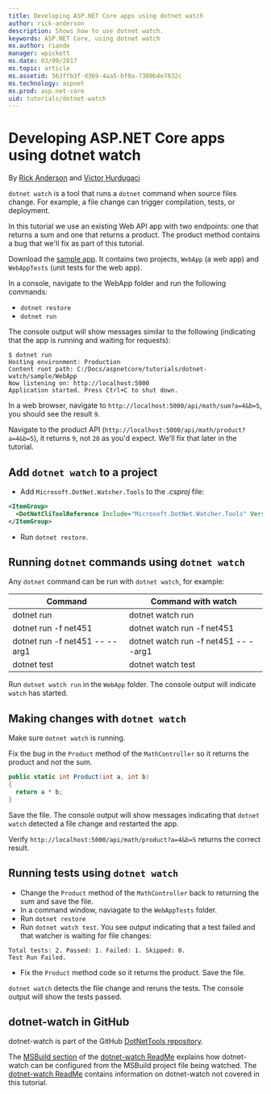 ```yaml
---
title: Developing ASP.NET Core apps using dotnet watch
author: rick-anderson
description: Shows how to use dotnet watch.
keywords: ASP.NET Core, using dotnet watch
ms.author: riande
manager: wpickett
ms.date: 03/09/2017
ms.topic: article
ms.assetid: 563ffb3f-d369-4aa5-bf0a-7300b4e7832c
ms.technology: aspnet
ms.prod: asp.net-core
uid: tutorials/dotnet-watch
---
```

# Developing ASP.NET Core apps using dotnet watch


By [Rick Anderson](https://twitter.com/RickAndMSFT) and [Victor Hurdugaci](https://twitter.com/victorhurdugaci)

`dotnet watch` is a tool that runs a `dotnet` command when source files change. For example, a file change can trigger compilation, tests, or deployment.

In this tutorial we use an existing Web API app with two endpoints: one that returns a sum and one that returns a product. The product method contains a bug that we'll fix as part of this tutorial.

Download the [sample app](https://github.com/aspnet/Docs/tree/master/aspnetcore/tutorials/dotnet-watch/sample). It contains two projects, `WebApp` (a web app) and `WebAppTests` (unit tests for the web app).

In a console, navigate to the WebApp folder and run the following commands:

- `dotnet restore`
- `dotnet run`

The console output will show messages similar to the following (indicating that the app is running and waiting for requests):

```console
$ dotnet run
Hosting environment: Production
Content root path: C:/Docs/aspnetcore/tutorials/dotnet-watch/sample/WebApp
Now listening on: http://localhost:5000
Application started. Press Ctrl+C to shut down.
```

In a web browser, navigate to `http://localhost:5000/api/math/sum?a=4&b=5`, you should see the result `9`.

Navigate to the product API (`http://localhost:5000/api/math/product?a=4&b=5`), it returns `9`, not `20` as you'd expect. We'll fix that later in the tutorial.

## Add `dotnet watch` to a project

- Add `Microsoft.DotNet.Watcher.Tools` to the *.csproj* file:
 ```xml
 <ItemGroup>
   <DotNetCliToolReference Include="Microsoft.DotNet.Watcher.Tools" Version="2.0.0" />
 </ItemGroup> 
 ```

- Run `dotnet restore`.

## Running `dotnet` commands using `dotnet watch`

Any `dotnet` command can be run with `dotnet watch`, for example:

| Command | Command with watch |
| ---- | ----- |
| dotnet run | dotnet watch run |
| dotnet run -f net451 | dotnet watch run -f net451 |
| dotnet run -f net451 -- --arg1 | dotnet watch run -f net451 -- --arg1 |
| dotnet test | dotnet watch test |

Run `dotnet watch run` in the `WebApp` folder. The console output will indicate `watch` has started.

## Making changes with `dotnet watch`

Make sure `dotnet watch` is running.

Fix the bug in the `Product` method of the `MathController` so it returns the product and not the sum.

```csharp
public static int Product(int a, int b)
{
  return a * b;
} 
```

Save the file. The console output will show messages indicating that `dotnet watch` detected a file change and restarted the app.

Verify `http://localhost:5000/api/math/product?a=4&b=5` returns the correct result.

## Running tests using `dotnet watch`

- Change the `Product` method of the `MathController` back to returning the sum and save the file.
- In a command window, naviagate to the `WebAppTests` folder.
- Run `dotnet restore`
- Run `dotnet watch test`. You see output indicating that a test failed and that watcher is waiting for file changes:

 ```console
 Total tests: 2. Passed: 1. Failed: 1. Skipped: 0.
 Test Run Failed.
  ```
- Fix the `Product` method code so it returns the product. Save the file.

`dotnet watch` detects the file change and reruns the tests. The console output will show the tests passed.

## dotnet-watch in GitHub

dotnet-watch is part of the GitHub [DotNetTools repository](https://github.com/aspnet/DotNetTools/tree/dev/src/Microsoft.DotNet.Watcher.Tools).

The [MSBuild section](https://github.com/aspnet/DotNetTools/blob/dev/src/Microsoft.DotNet.Watcher.Tools/README.md#msbuild) of the [dotnet-watch ReadMe](https://github.com/aspnet/DotNetTools/blob/dev/src/Microsoft.DotNet.Watcher.Tools/README.md) explains how dotnet-watch can be configured from the MSBuild project file being watched. The [dotnet-watch ReadMe](https://github.com/aspnet/DotNetTools/blob/dev/src/Microsoft.DotNet.Watcher.Tools/README.md) contains information on dotnet-watch not covered in this tutorial.
